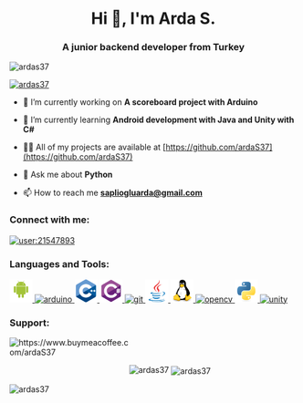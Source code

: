 <h1 align="center">Hi 👋, I'm Arda S.</h1>
<h3 align="center">A junior backend developer from Turkey</h3>

<p align="left"> <img src="https://komarev.com/ghpvc/?username=ardas37&label=Profile%20views&color=0e75b6&style=flat" alt="ardas37" /> </p>

<p align="left"> <a href="https://github.com/ryo-ma/github-profile-trophy"><img src="https://github-profile-trophy.vercel.app/?username=ardas37" alt="ardas37" /></a> </p>

- 🔭 I’m currently working on **A scoreboard project with Arduino**

- 🌱 I’m currently learning **Android development with Java and Unity with C#**

- 👨‍💻 All of my projects are available at [https://github.com/ardaS37](https://github.com/ardaS37)

- 💬 Ask me about **Python**

- 📫 How to reach me **sapliogluarda@gmail.com**

<h3 align="left">Connect with me:</h3>
<p align="left">
<a href="https://stackoverflow.com/users/user:21547893" target="blank"><img align="center" src="https://raw.githubusercontent.com/rahuldkjain/github-profile-readme-generator/master/src/images/icons/Social/stack-overflow.svg" alt="user:21547893" height="30" width="40" /></a>
</p>

<h3 align="left">Languages and Tools:</h3>
<p align="left"> <a href="https://developer.android.com" target="_blank" rel="noreferrer"> <img src="https://raw.githubusercontent.com/devicons/devicon/master/icons/android/android-original-wordmark.svg" alt="android" width="40" height="40"/> </a> <a href="https://www.arduino.cc/" target="_blank" rel="noreferrer"> <img src="https://cdn.worldvectorlogo.com/logos/arduino-1.svg" alt="arduino" width="40" height="40"/> </a> <a href="https://www.w3schools.com/cpp/" target="_blank" rel="noreferrer"> <img src="https://raw.githubusercontent.com/devicons/devicon/master/icons/cplusplus/cplusplus-original.svg" alt="cplusplus" width="40" height="40"/> </a> <a href="https://www.w3schools.com/cs/" target="_blank" rel="noreferrer"> <img src="https://raw.githubusercontent.com/devicons/devicon/master/icons/csharp/csharp-original.svg" alt="csharp" width="40" height="40"/> </a> <a href="https://git-scm.com/" target="_blank" rel="noreferrer"> <img src="https://www.vectorlogo.zone/logos/git-scm/git-scm-icon.svg" alt="git" width="40" height="40"/> </a> <a href="https://www.java.com" target="_blank" rel="noreferrer"> <img src="https://raw.githubusercontent.com/devicons/devicon/master/icons/java/java-original.svg" alt="java" width="40" height="40"/> </a> <a href="https://www.linux.org/" target="_blank" rel="noreferrer"> <img src="https://raw.githubusercontent.com/devicons/devicon/master/icons/linux/linux-original.svg" alt="linux" width="40" height="40"/> </a> <a href="https://opencv.org/" target="_blank" rel="noreferrer"> <img src="https://www.vectorlogo.zone/logos/opencv/opencv-icon.svg" alt="opencv" width="40" height="40"/> </a> <a href="https://www.python.org" target="_blank" rel="noreferrer"> <img src="https://raw.githubusercontent.com/devicons/devicon/master/icons/python/python-original.svg" alt="python" width="40" height="40"/> </a> <a href="https://unity.com/" target="_blank" rel="noreferrer"> <img src="https://www.vectorlogo.zone/logos/unity3d/unity3d-icon.svg" alt="unity" width="40" height="40"/> </a> </p>

<h3 align="left">Support:</h3>
<p><a href="https://www.buymeacoffee.com/ardaS37"> <img align="left" src="https://cdn.buymeacoffee.com/buttons/v2/default-yellow.png" height="50" width="210" alt="https://www.buymeacoffee.com/ardaS37" /></a></p><br><br>

<p><img align="left" src="https://github-readme-stats.vercel.app/api/top-langs?username=ardas37&show_icons=true&locale=en&layout=compact" alt="ardas37" /></p>

<p>&nbsp;<img align="center" src="https://github-readme-stats.vercel.app/api?username=ardas37&show_icons=true&locale=en" alt="ardas37" /></p>

<p><img align="center" src="https://github-readme-streak-stats.herokuapp.com/?user=ardas37&" alt="ardas37" /></p>
